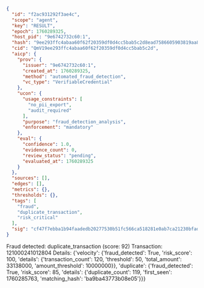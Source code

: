 ```json
{
  "id": "f2ac931292f3ae4c",
  "scope": "agent",
  "key": "RESULT",
  "epoch": 1760289325,
  "host_pid": "9e6742732c60:1",
  "hash": "9ee293ffc4abaa60f62f20359df0d4cc5bab5c2d8ead7586605903819aa8d88c",
  "cid": "QmV19ee293ffc4abaa60f62f20359df0d4cc5bab5c2d",
  "aicp": {
    "prov": {
      "issuer": "9e6742732c60:1",
      "created_at": 1760289325,
      "method": "automated_fraud_detection",
      "vc_type": "VerifiableCredential"
    },
    "ucon": {
      "usage_constraints": [
        "no_pii_export",
        "audit_required"
      ],
      "purpose": "fraud_detection_analysis",
      "enforcement": "mandatory"
    },
    "eval": {
      "confidence": 1.0,
      "evidence_count": 0,
      "review_status": "pending",
      "evaluated_at": 1760289325
    }
  },
  "sources": [],
  "edges": [],
  "metrics": {},
  "thresholds": {},
  "tags": [
    "fraud",
    "duplicate_transaction",
    "risk_critical"
  ],
  "sig": "cf47f7ebba1b94faadedb20277530b51fc566ca518281e0ab7ca21230bfad7e1"
}
```

Fraud detected: duplicate_transaction (score: 92)
Transaction: 121000241012804
Details: {'velocity': {'fraud_detected': True, 'risk_score': 100, 'details': {'transaction_count': 120, 'threshold': 50, 'total_amount': 33138000, 'amount_threshold': 10000000}}, 'duplicate': {'fraud_detected': True, 'risk_score': 85, 'details': {'duplicate_count': 119, 'first_seen': 1760285763, 'matching_hash': 'ba9ba43773b08e05'}}}